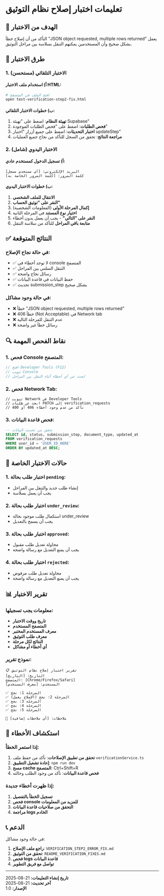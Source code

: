 # تعليمات اختبار إصلاح نظام التوثيق

## 🎯 الهدف من الاختبار

التأكد من أن إصلاح خطأ "JSON object requested, multiple rows returned" يعمل بشكل صحيح وأن المستخدمين يمكنهم التنقل بسلاسة بين مراحل التوثيق.

## 🧪 طرق الاختبار

### 1. الاختبار التلقائي (مستحسن)

#### أ) استخدام ملف الاختبار HTML:
```bash
# افتح الملف في المتصفح
open test-verification-step2-fix.html
```

#### ب) خطوات الاختبار التلقائي:
1. **تهيئة النظام**: اضغط على "تهيئة Supabase"
2. **فحص الطلبات**: اضغط على "فحص الطلبات الموجودة"
3. **اختبار التحديثات**: اضغط على جميع أزرار "اختبار updateStep"
4. **مراجعة النتائج**: تحقق من السجل للتأكد من نجاح جميع العمليات

### 2. الاختبار اليدوي (شامل)

#### أ) تسجيل الدخول كمستخدم عادي:
```
البريد الإلكتروني: [أي مستخدم مسجل]
كلمة المرور: [كلمة المرور الخاصة به]
```

#### ب) خطوات الاختبار اليدوي:
1. **الانتقال للملف الشخصي**
2. **النقر على "توثيق الحساب"**
3. **إكمال المرحلة الأولى** (المعلومات الشخصية)
4. **اختيار نوع المستند** في المرحلة الثانية
5. **النقر على "التالي"** - يجب أن يعمل بدون أخطاء
6. **متابعة باقي المراحل** للتأكد من سلاسة التنقل

## ✅ النتائج المتوقعة

### في حالة نجاح الإصلاح:
- ✅ لا توجد أخطاء في console المتصفح
- ✅ التنقل السلس بين المراحل
- ✅ رسائل نجاح واضحة
- ✅ حفظ البيانات في قاعدة البيانات
- ✅ تحديث submission_step بشكل صحيح

### في حالة وجود مشاكل:
- ❌ خطأ "JSON object requested, multiple rows returned"
- ❌ خطأ 406 (Not Acceptable) في Network tab
- ❌ عدم التنقل للمرحلة التالية
- ❌ رسائل خطأ غير واضحة

## 🔍 نقاط الفحص المهمة

### 1. فحص Console المتصفح:
```javascript
// افتح Developer Tools (F12)
// تبويب Console
// ابحث عن أي أخطاء أثناء التنقل بين المراحل
```

### 2. فحص Network Tab:
```
// تبويب Network في Developer Tools
// ابحث عن طلبات PATCH إلى verification_requests
// تأكد من عدم وجود أخطاء 406 أو 400
```

### 3. فحص قاعدة البيانات:
```sql
-- تحقق من تحديث البيانات
SELECT id, status, submission_step, document_type, updated_at 
FROM verification_requests 
WHERE user_id = 'USER_ID_HERE'
ORDER BY updated_at DESC;
```

## 🚨 حالات الاختبار الخاصة

### 1. اختبار طلب بحالة `pending`:
- إنشاء طلب جديد والتنقل بين المراحل
- يجب أن يعمل بسلاسة

### 2. اختبار طلب بحالة `under_review`:
- استكمال طلب موجود بحالة under_review
- يجب أن يسمح بالتعديل

### 3. اختبار طلب بحالة `approved`:
- محاولة تعديل طلب مقبول
- يجب أن يمنع التعديل مع رسالة واضحة

### 4. اختبار طلب بحالة `rejected`:
- محاولة تعديل طلب مرفوض
- يجب أن يمنع التعديل مع رسالة واضحة

## 📊 تقرير الاختبار

### معلومات يجب تسجيلها:
- **تاريخ ووقت الاختبار**
- **المتصفح المستخدم**
- **معرف المستخدم المختبر**
- **معرف طلب التوثيق**
- **النتائج لكل مرحلة**
- **أي أخطاء أو مشاكل**

### نموذج تقرير:
```
📋 تقرير اختبار إصلاح نظام التوثيق
التاريخ: [التاريخ]
المتصفح: [Chrome/Firefox/Safari]
المستخدم: [معرف المستخدم]

✅ المرحلة 1: نجح
✅ المرحلة 2: نجح (الإصلاح يعمل)
✅ المرحلة 3: نجح
✅ المرحلة 4: نجح
✅ المرحلة 5: نجح

📝 ملاحظات: [أي ملاحظات إضافية]
```

## 🔧 استكشاف الأخطاء

### إذا استمر الخطأ:
1. **تحقق من تطبيق الإصلاحات**: تأكد من حفظ ملف `verificationService.ts`
2. **إعادة تشغيل التطبيق**: `npm run dev`
3. **مسح cache المتصفح**: Ctrl+Shift+R
4. **فحص قاعدة البيانات**: تأكد من وجود الطلب وحالته

### إذا ظهرت أخطاء جديدة:
1. **تسجيل الخطأ بالتفصيل**
2. **فحص console للمزيد من المعلومات**
3. **التحقق من صلاحيات قاعدة البيانات**
4. **مراجعة logs الخادم**

## 📞 الدعم

في حالة وجود مشاكل:
1. **راجع ملف الإصلاح**: `VERIFICATION_STEP2_ERROR_FIX.md`
2. **تحقق من التوثيق**: `README_VERIFICATION_FIXES.md`
3. **فحص logs قاعدة البيانات**
4. **تواصل مع فريق التطوير**

---

**تاريخ إنشاء التعليمات:** 21-08-2025  
**آخر تحديث:** 21-08-2025  
**الإصدار:** 1.0
